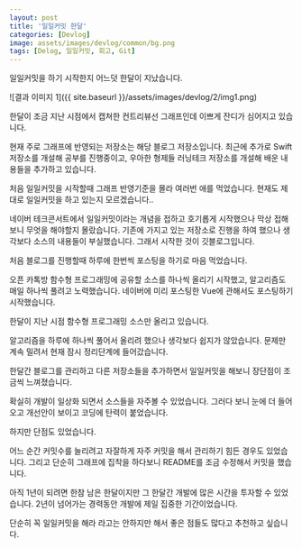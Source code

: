 ```yaml
---
layout: post
title: '일일커밋 한달'
categories: [Devlog]
image: assets/images/devlog/common/bg.png
tags: [Delog, 일일커밋, 회고, Git]
---
```


일일커밋을 하기 시작한지 어느덧 한달이 지났습니다.

![결과 이미지 1]({{ site.baseurl }}/assets/images/devlog/2/img1.png)

한달이 조금 지난 시점에서 캡쳐한 컨트리뷰선 그래프인데 이쁘게 잔디가 심어지고 있습니다.

현재 주로 그래프에 반영되는 저장소는 해당 블로그 저장소입니다. 최근에 추가로 Swift 저장소를 개설해 공부를 진행중이고, 우아한 형제들 러닝테크 저장소를 개설해 배운 내용들을 추가하고 있습니다.

처음 일일커밋을 시작할때 그래프 반영기준을 몰라 여러번 애를 먹었습니다. 현재도 제대로 일일커밋을 하고 있는지 모르겠습니다..

네이버 테크콘서트에서 일일커밋이라는 개념을 접하고 호기롭게 시작했으나 막상 접해보니 무엇을 해야할지 몰랐습니다. 기존에 가지고 있는 저장소로 진행을 하여 했으나 생각보다 소스의 내용들이 부실했습니다. 그래서 시작한 것이 깃블로그입니다.

처음 블로그를 진행할때 하루에 한번씩 포스팅을 하기로 마음 먹었습니다.

오픈 카톡방 함수형 프로그래밍에 공유할 소스를 하나씩 올리기 시작했고, 알고리즘도 매일 하나씩 풀려고 노력했습니다. 네이버에 미리 포스팅한 Vue에 관해서도 포스팅하기 시작했습니다.

한달이 지난 시점 함수형 프로그래밍 소스만 올리고 있습니다.

알고리즘을 하루에 하나씩 풀어서 올리려 했으나 생각보다 쉽지가 않았습니다. 문제만 계속 밀려서 현재 잠시 정리단계에 들어갔습니다.

한달간 블로그를 관리하고 다른 저장소들을 추가하면서 일일커밋을 해보니 장단점이 조금씩 느껴졌습니다.

확실히 개발이 일상화 되면서 소스들을 자주볼 수 있었습니다. 그러다 보니 눈에 더 들어오고 개선안이 보이고 코딩에 탄력이 붙었습니다.

하지만 단점도 있었습니다.

어느 순간 커밋수를 늘리려고 자잘하게 자주 커밋을 해서 관리하기 힘든 경우도 있었습니다. 그리고 단순히 그래프에 집착을 하다보니 README를 조금 수정해서 커밋을 했습니다.

아직 1년이 되려면 한참 남은 한달이지만 그 한달간 개발에 많은 시간을 투자할 수 있었습니다. 2년이 넘어가는 경력동안 개발에 제일 집중한 기간이었습니다.

단순히 꼭 일일커밋을 해라 라고는 안하지만 해서 좋은 점들도 많다고 추천하고 싶습니다.
